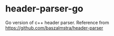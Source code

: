# header-parser-go
Go version of c++ header parser.  Reference from https://github.com/baszalmstra/header-parser
